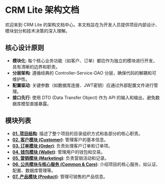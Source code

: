 # CRM Lite 架构文档

欢迎来到 CRM Lite 的架构文档中心。本文档旨在为开发人员提供项目内部设计、模块划分和技术决策的深入理解。

## 核心设计原则

- **模块化**: 每个核心业务功能（如客户、订单）都应作为独立的模块进行开发，具有清晰的边界和职责。
- **分层架构**: 遵循经典的 Controller-Service-DAO 分层，确保代码的解耦和可维护性。
- **配置驱动**: 关键参数（如数据库连接、JWT密钥）应通过外部配置文件进行管理。
- **接口先行**: 使用 DTO (Data Transfer Object) 作为 API 的输入和输出，避免数据库模型直接暴露。

## 模块列表

- [**01. 项目结构**](./01_project-structure.md): 描述了整个项目的目录组织方式和各部分的核心职责。
- [**02. 客户模块 (Customer)**](./02_module_customer.md): 管理客户的基本信息。
- [**03. 订单模块 (Order)**](./03_module_order.md): 负责处理客户订单和订单项。
- [**04. 钱包模块 (Wallet)**](./04_module_wallet.md): 管理用户的钱包和交易。
- [**05. 营销模块 (Marketing)**](./05_module_marketing.md): 负责营销活动和记录。
- [**06. 公共模块与核心服务 (Common & Core)**](./06_module_common.md): 介绍项目的核心服务，如认证、配置、数据库管理等。
- [**07. 产品模块 (Product)**](./07_module_product.md): 管理可销售的产品信息。

